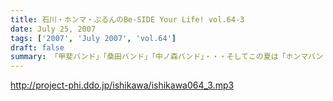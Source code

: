 ```yaml
---
title: 石川・ホンマ・ぶるんのBe-SIDE Your Life! vol.64-3
date: July 25, 2007
tags: ['2007', 'July 2007', 'vol.64']
draft: false
summary: 「甲斐バンド」「桑田バンド」「中ノ森バンド」・・・そしてこの夏は「ホンマバンド」！！↑なかなか正式名称で呼ばないビーサイメンバー．．．石川、ぶるん、そして私NAMAEさえも接触したことがないミステリアスバンドのお披露目は今週末に！もしかしたら、その模様も配信するかもしれませんので来週のビーサイを心してまっててネ！NAMAE
---
```


http://project-phi.ddo.jp/ishikawa/ishikawa064_3.mp3